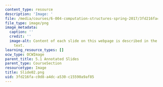 ```yaml
---
content_type: resource
description: 'Image: '
file: /media/courses/6-004-computation-structures-spring-2017/3fd216fac0d8a4dca530c15590a9af85_Slide02.png
file_type: image/png
image_metadata:
  caption: ''
  credit: ''
  image-alt: Content of each slide on this webpage is described in the surrounding
    text.
learning_resource_types: []
ocw_type: OCWImage
parent_title: 5.1 Annotated Slides
parent_type: CourseSection
resourcetype: Image
title: Slide02.png
uid: 3fd216fa-c0d8-a4dc-a530-c15590a9af85
---
```

